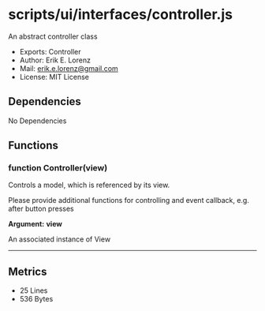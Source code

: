 # scripts/ui/interfaces/controller.js


An abstract controller class

* Exports: Controller
* Author: Erik E. Lorenz 
* Mail: <erik.e.lorenz@gmail.com>
* License: MIT License


## Dependencies

No Dependencies

## Functions

###   function Controller(view)
Controls a model, which is referenced by its view.

Please provide additional functions for controlling and event callback,
e.g. after button presses

**Argument:** **view**

An associated instance of View

---

## Metrics

* 25 Lines
* 536 Bytes


